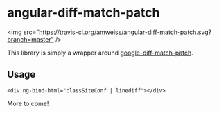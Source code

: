 angular-diff-match-patch
========================
<img src=”https://travis-ci.org/amweiss/angular-diff-match-patch.svg?branch=master” />

This library is simply a wrapper around [google-diff-match-patch](https://code.google.com/p/google-diff-match-patch/).

Usage
-----

`<div ng-bind-html="classSiteConf | linediff"></div>`

More to come!
